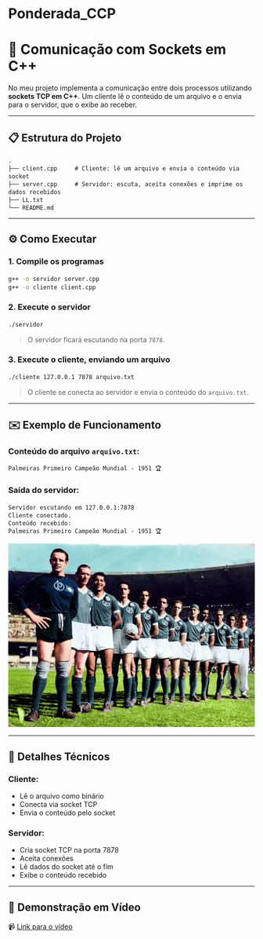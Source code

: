 # Ponderada_CCP
 
# 🔌 Comunicação com Sockets em C++

No meu projeto implementa a comunicação entre dois processos utilizando **sockets TCP em C++**. Um cliente lê o conteúdo de um arquivo e o envia para o servidor, que o exibe ao receber.

---

## 📋 Estrutura do Projeto

```
.
├── client.cpp     # Cliente: lê um arquivo e envia o conteúdo via socket
├── server.cpp     # Servidor: escuta, aceita conexões e imprime os dados recebidos
├── LL.txt   
└── README.md
```

---

## ⚙️ Como Executar

### 1. Compile os programas

```bash
g++ -o servidor server.cpp
g++ -o cliente client.cpp
```

### 2. Execute o servidor

```bash
./servidor
```

> O servidor ficará escutando na porta `7878`.

### 3. Execute o cliente, enviando um arquivo

```bash
./cliente 127.0.0.1 7878 arquivo.txt
```

> O cliente se conecta ao servidor e envia o conteúdo do `arquivo.txt`.

---

## ✉️ Exemplo de Funcionamento

### Conteúdo do arquivo `arquivo.txt`:

```
Palmeiras Primeiro Campeão Mundial - 1951 🏆
```

### Saída do servidor:

```
Servidor escutando em 127.0.0.1:7878
Cliente conectado.
Conteúdo recebido:
Palmeiras Primeiro Campeão Mundial - 1951 🏆
```

![verde](./assets/image.png)

---

## 🔧 Detalhes Técnicos

### Cliente:
- Lê o arquivo como binário
- Conecta via socket TCP
- Envia o conteúdo pelo socket

### Servidor:
- Cria socket TCP na porta 7878
- Aceita conexões
- Lê dados do socket até o fim
- Exibe o conteúdo recebido

---

## 🎥 Demonstração em Vídeo

📹 [Link para o vídeo ](https://youtu.be/seu-link-aqui)


